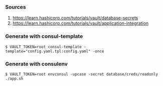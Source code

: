 ### Sources
1. https://learn.hashicorp.com/tutorials/vault/database-secrets
2. https://learn.hashicorp.com/tutorials/vault/application-integration

### Generate with consul-template
```
$ VAULT_TOKEN=root consul-template -template="config.yaml.tpl:config.yaml" -once

``` 

### Generate with consulenv
```
$ VAULT_TOKEN=root envconsul -upcase -secret database/creds/readonly ./app.sh

```
